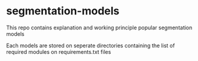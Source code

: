 # segmentation-models
This repo contains explanation and working principle popular segmentation models

Each models are stored on seperate directories containing the list of required modules on requirements.txt files
